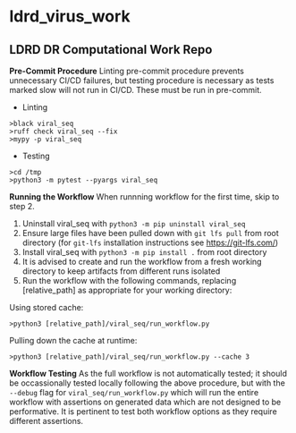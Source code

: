 # ldrd_virus_work

## LDRD DR Computational Work Repo

**Pre-Commit Procedure**
Linting pre-commit procedure prevents unnecessary CI/CD failures, but testing procedure is necessary as tests marked slow will not run in CI/CD. These must be run in pre-commit.

- Linting
```
>black viral_seq
>ruff check viral_seq --fix
>mypy -p viral_seq
```

- Testing
```
>cd /tmp
>python3 -m pytest --pyargs viral_seq
```

**Running the Workflow**
When runnning workflow for the first time, skip to step 2.

1. Uninstall viral_seq with `python3 -m pip uninstall viral_seq`
2. Ensure large files have been pulled down with `git lfs pull` from root directory (for `git-lfs` installation instructions see https://git-lfs.com/)
3. Install viral_seq with `python3 -m pip install .` from root directory
4. It is advised to create and run the workflow from a fresh working directory to keep artifacts from different runs isolated
5. Run the workflow with the following commands, replacing [relative_path] as appropriate for your working directory:

Using stored cache:

```
>python3 [relative_path]/viral_seq/run_workflow.py
```

Pulling down the cache at runtime:

```
>python3 [relative_path]/viral_seq/run_workflow.py --cache 3
```

**Workflow Testing**
As the full workflow is not automatically tested; it should be occassionally tested locally following the above procedure, but with the `--debug` flag for `viral_seq/run_workflow.py` which will run the entire workflow with assertions on generated data which are not designed to be performative. It is pertinent to test both workflow options as they require different assertions.


